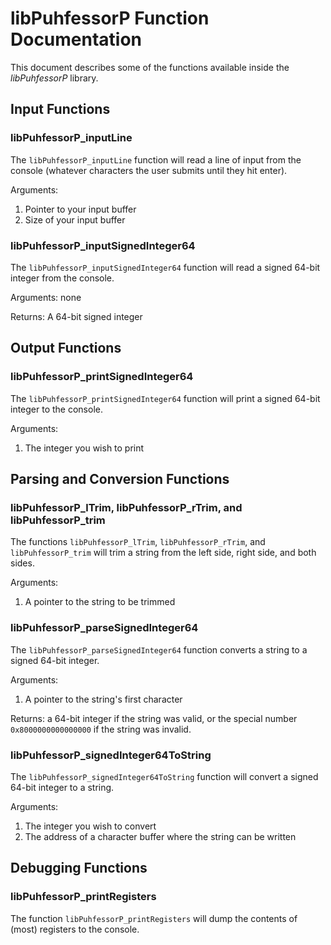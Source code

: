 
# libPuhfessorP Function Documentation

This document describes some of the functions available inside the *libPuhfessorP* library.

## Input Functions

### libPuhfessorP_inputLine

The ```libPuhfessorP_inputLine``` function will read a line of input from the console (whatever characters the user submits until they hit enter).

Arguments:

1. Pointer to your input buffer
2. Size of your input buffer

### libPuhfessorP_inputSignedInteger64

The ```libPuhfessorP_inputSignedInteger64``` function will read a signed 64-bit integer from the console.

Arguments: none

Returns: A 64-bit signed integer


## Output Functions

### libPuhfessorP_printSignedInteger64

The ```libPuhfessorP_printSignedInteger64``` function will print a signed 64-bit integer to the console.

Arguments:

1. The integer you wish to print

## Parsing and Conversion Functions

### libPuhfessorP_lTrim, libPuhfessorP_rTrim, and libPuhfessorP_trim

The functions ```libPuhfessorP_lTrim```, ```libPuhfessorP_rTrim```, and ```libPuhfessorP_trim``` will trim a string from the left side, right side, and both sides.

Arguments:

1. A pointer to the string to be trimmed

### libPuhfessorP_parseSignedInteger64

The ```libPuhfessorP_parseSignedInteger64``` function converts a string to a signed 64-bit integer.

Arguments:

1. A pointer to the string's first character

Returns: a 64-bit integer if the string was valid, or the special number ```0x8000000000000000``` if the string was invalid.

### libPuhfessorP_signedInteger64ToString

The ```libPuhfessorP_signedInteger64ToString``` function will convert a signed 64-bit integer to a string.

Arguments:

1. The integer you wish to convert
2. The address of a character buffer where the string can be written



## Debugging Functions

### libPuhfessorP_printRegisters

The function ```libPuhfessorP_printRegisters``` will dump the contents of (most) registers to the console.











